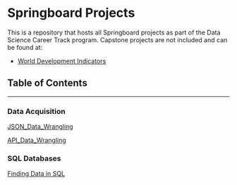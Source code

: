 # Springboard Projects
This is a repository that hosts all Springboard projects as part of the Data Science Career Track program.
Capstone projects are not included and can be found at:
- [World Development Indicators](https://github.com/dametreusv/world_development_indicators)


## Table of Contents
---------------------------

### Data Acquisition
[JSON_Data_Wrangling](https://github.com/dametreusv/Springboard/blob/master/json_data_wrangling/json_data_wrangling.ipynb)

[API_Data_Wrangling](https://github.com/dametreusv/Springboard/blob/master/API_data_wrangling/API_data_wrangling.ipynb)


### SQL Databases
[Finding Data in SQL](https://github.com/dametreusv/Springboard/blob/master/SQL_databases/country_club.sql)
